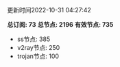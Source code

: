 更新时间2022-10-31 04:27:42

**总订阅: 73**
**总节点: 2196**
**有效节点: 735**
- ss节点: 385
- v2ray节点: 250
- trojan节点: 100
